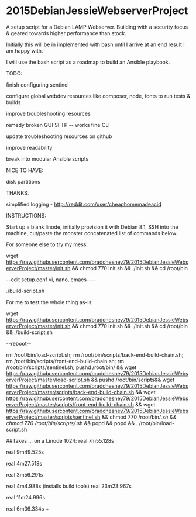 # 2015DebianJessieWebserverProject
A setup script for a Debian LAMP Webserver.
Building with a security focus & geared towards higher performance than stock.


Initially this will be in implemented with bash until I arrive at an end result I am happy with.

I will use the bash script as a roadmap to build an Ansible playbook.


TODO:

finish configuring sentinel

configure global webdev resources like composer, node, fonts to run tests & builds

improve troubleshooting resources

remedy broken GUI SFTP -- works fine CLI

update troubleshooting resources on github

improve readability

break into modular Ansible scripts


NICE TO HAVE:

disk partitions

THANKS:

simplified logging - http://reddit.com/user/cheaphomemadeacid


INSTRUCTIONS:

Start up a blank linode, initially provision it with Debian 8.1, SSH into the machine, cut/paste the monster concatenated list of commands below.

For someone else to try my mess:

wget https://raw.githubusercontent.com/bradchesney79/2015DebianJessieWebserverProject/master/init.sh && chmod 770 init.sh && ./init.sh && cd /root/bin

--edit setup.conf vi, nano, emacs----

./build-script.sh

For me to test the whole thing as-is:

wget https://raw.githubusercontent.com/bradchesney79/2015DebianJessieWebserverProject/master/init.sh && chmod 770 init.sh && ./init.sh && cd /root/bin && ./build-script.sh

--reboot--

rm /root/bin/load-script.sh; rm /root/bin/scripts/back-end-build-chain.sh; rm /root/bin/scripts/front-end-build-chain.sh; rm /root/bin/scripts/sentinel.sh; pushd /root/bin/ && wget https://raw.githubusercontent.com/bradchesney79/2015DebianJessieWebserverProject/master/load-script.sh && pushd /root/bin/scripts&& wget https://raw.githubusercontent.com/bradchesney79/2015DebianJessieWebserverProject/master/scripts/back-end-build-chain.sh  && wget https://raw.githubusercontent.com/bradchesney79/2015DebianJessieWebserverProject/master/scripts/front-end-build-chain.sh && wget https://raw.githubusercontent.com/bradchesney79/2015DebianJessieWebserverProject/master/scripts/sentinel.sh && chmod 770 /root/bin/*.sh && chmod 770 /root/bin/scripts/*.sh && popd && popd && . /root/bin/load-script.sh

##Takes ... on a Linode 1024:
real    7m55.128s

real    9m49.525s

real    4m27.518s

real    3m56.291s

real    4m4.988s
(installs build tools)
real   23m23.967s

real   11m24.996s

real    6m36.334s + 